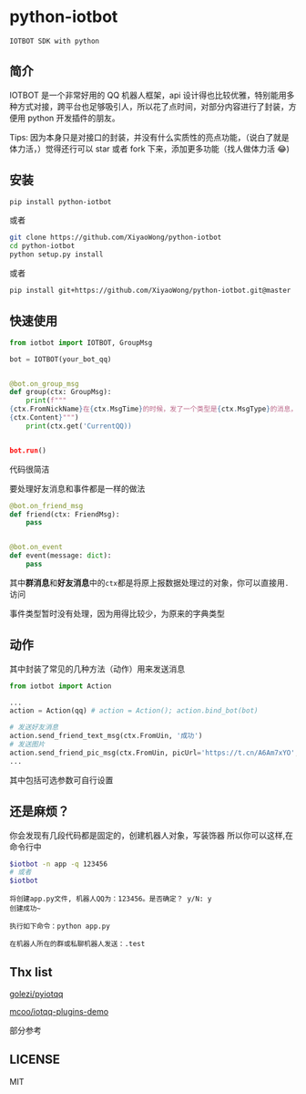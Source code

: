 # python-iotbot

```
IOTBOT SDK with python
```

## 简介

IOTBOT 是一个非常好用的 QQ 机器人框架，api 设计得也比较优雅，特别能用多种方式对接，跨平台也足够吸引人，所以花了点时间，对部分内容进行了封装，方便用 python 开发插件的朋友。

Tips: 因为本身只是对接口的封装，并没有什么实质性的亮点功能，（说白了就是体力活，）觉得还行可以 star 或者 fork 下来，添加更多功能（找人做体力活 😂)

## 安装

```bash
pip install python-iotbot
```

或者

```bash
git clone https://github.com/XiyaoWong/python-iotbot
cd python-iotbot
python setup.py install
```

或者

```bash
pip install git+https://github.com/XiyaoWong/python-iotbot.git@master
```

## 快速使用

```python
from iotbot import IOTBOT, GroupMsg

bot = IOTBOT(your_bot_qq)


@bot.on_group_msg
def group(ctx: GroupMsg):
    print(f"""
{ctx.FromNickName}在{ctx.MsgTime}的时候，发了一个类型是{ctx.MsgType}的消息，内容为：
{ctx.Content}""")
    print(ctx.get('CurrentQQ))


bot.run()
```

代码很简洁

要处理好友消息和事件都是一样的做法

```python
@bot.on_friend_msg
def friend(ctx: FriendMsg):
    pass


@bot.on_event
def event(message: dict):
    pass
```

其中**群消息**和**好友消息**中的`ctx`都是将原上报数据处理过的对象，你可以直接用`.`访问

事件类型暂时没有处理，因为用得比较少，为原来的字典类型

## 动作

其中封装了常见的几种方法（动作）用来发送消息

```python
from iotbot import Action

...
action = Action(qq) # action = Action(); action.bind_bot(bot)

# 发送好友消息
action.send_friend_text_msg(ctx.FromUin, '成功')
# 发送图片
action.send_friend_pic_msg(ctx.FromUin, picUrl='https://t.cn/A6Am7xYO', flashPic=True)
...

```

其中包括可选参数可自行设置

## 还是麻烦？

你会发现有几段代码都是固定的，创建机器人对象，写装饰器
所以你可以这样,在命令行中

```bash
$iotbot -n app -q 123456
# 或者
$iotbot
```

```
将创建app.py文件, 机器人QQ为：123456。是否确定？ y/N: y
创建成功~

执行如下命令：python app.py

在机器人所在的群或私聊机器人发送：.test
```

## Thx list

[golezi/pyiotqq](https://github.com/golezi/pyiotqq)

[mcoo/iotqq-plugins-demo](https://github.com/mcoo/iotqq-plugins-demo)

部分参考

## LICENSE

MIT
